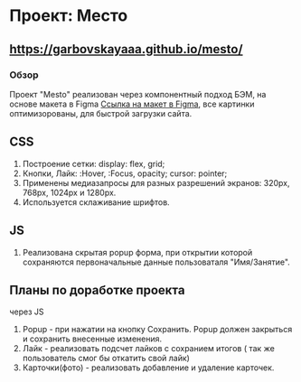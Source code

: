 # Проект: Место 
## https://garbovskayaaa.github.io/mesto/

### Обзор

Проект "Mesto" реализован через компонентный подход БЭМ, на основе макета в Figma [Ссылка на макет в Figma](https://www.figma.com/file/2cn9N9jSkmxD84oJik7xL7/JavaScript.-Sprint-4?node-id=0%3A1), все картинки оптимизорованы, для быстрой загрузки сайта.

## CSS
1) Построение сетки: display: flex, grid;
2) Кнопки, Лайк: :Hover, :Focus, opacity; cursor: pointer;
3) Применены медиазапросы для разных разрешений экранов: 320px, 768px, 1024px и 1280px.
4) Используется склаживание шрифтов.

## JS 
1) Реализована скрытая popup форма, при открытии которой сохраняются первоначальные данные пользоваталя "Имя/Занятие".

## Планы по доработке проекта
через JS
1) Popup - при нажатии на кнопку Сохранить. Popup должен закрыться и сохранить внесенные изменения.
2) Лайк - реализовать подсчет лайков с сохранием итогов ( так же пользователь смог бы откатить свой лайк)
3) Карточки(фото) - реализовать добавление и удаление карточек.
